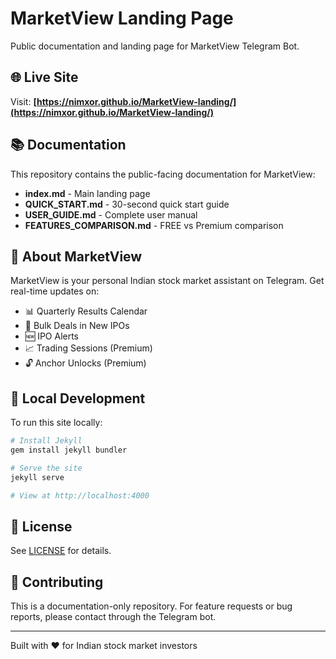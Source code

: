 # MarketView Landing Page

Public documentation and landing page for MarketView Telegram Bot.

## 🌐 Live Site

Visit: **[https://nimxor.github.io/MarketView-landing/](https://nimxor.github.io/MarketView-landing/)**

## 📚 Documentation

This repository contains the public-facing documentation for MarketView:

- **index.md** - Main landing page
- **QUICK_START.md** - 30-second quick start guide
- **USER_GUIDE.md** - Complete user manual
- **FEATURES_COMPARISON.md** - FREE vs Premium comparison

## 🚀 About MarketView

MarketView is your personal Indian stock market assistant on Telegram. Get real-time updates on:

- 📊 Quarterly Results Calendar
- 💼 Bulk Deals in New IPOs
- 🆕 IPO Alerts
- 📈 Trading Sessions (Premium)
- 🔓 Anchor Unlocks (Premium)

## 🔧 Local Development

To run this site locally:

```bash
# Install Jekyll
gem install jekyll bundler

# Serve the site
jekyll serve

# View at http://localhost:4000
```

## 📝 License

See [LICENSE](LICENSE) for details.

## 🤝 Contributing

This is a documentation-only repository. For feature requests or bug reports, please contact through the Telegram bot.

---

Built with ❤️ for Indian stock market investors
